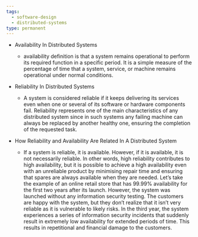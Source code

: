```yaml
---
tags:
  - software-design
  - distributed-systems
type: permanent
---
```



- Availability In Distributed Systems
	- availability definition is that a system remains operational to perform its required function in a specific period. It is a simple measure of the percentage of time that a system, service, or machine remains operational under normal conditions.

- Reliability In Distributed Systems
	- A system is considered reliable if it keeps delivering its services even when one or several of its software or hardware components fail. Reliability represents one of the main characteristics of any distributed system since in such systems any failing machine can always be replaced by another healthy one, ensuring the completion of the requested task.

- How Reliability and Availability Are Related In A Distributed System
	- If a system is reliable, it is available. However, if it is available, it is not necessarily reliable. In other words, high reliability contributes to high availability, but it is possible to achieve a high availability even with an unreliable product by minimising repair time and ensuring that spares are always available when they are needed. Let’s take the example of an online retail store that has 99.99% availability for the first two years after its launch. However, the system was launched without any information security testing. The customers are happy with the system, but they don’t realize that it isn’t very reliable as it is vulnerable to likely risks. In the third year, the system experiences a series of information security incidents that suddenly result in extremely low availability for extended periods of time. This results in repetitional and financial damage to the customers.